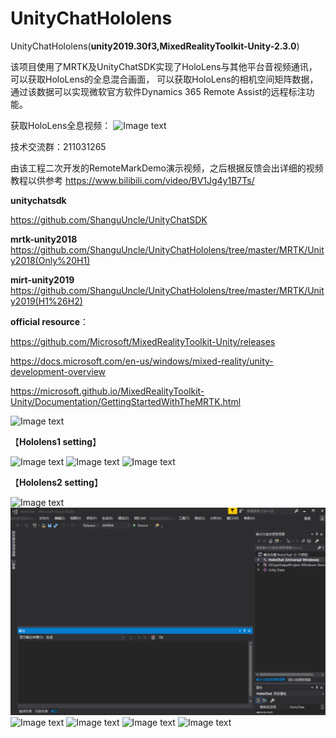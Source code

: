 # UnityChatHololens
UnityChatHololens(**unity2019.30f3,MixedRealityToolkit-Unity-2.3.0**)

该项目使用了MRTK及UnityChatSDK实现了HoloLens与其他平台音视频通讯，可以获取HoloLens的全息混合画面，
可以获取HoloLens的相机空间矩阵数据，通过该数据可以实现微软官方软件Dynamics 365 Remote Assist的远程标注功能。

获取HoloLens全息视频：
![Image text](https://github.com/ShanguUncle/UnityChatHololens/blob/master/Screenshot/h5.png)

技术交流群：211031265

由该工程二次开发的RemoteMarkDemo演示视频，之后根据反馈会出详细的视频教程以供参考
https://www.bilibili.com/video/BV1Jg4y1B7Ts/

**unitychatsdk**

https://github.com/ShanguUncle/UnityChatSDK

**mrtk-unity2018**
https://github.com/ShanguUncle/UnityChatHololens/tree/master/MRTK/Unity2018(Only%20H1)

**mirt-unity2019**
https://github.com/ShanguUncle/UnityChatHololens/tree/master/MRTK/Unity2019(H1%26H2)

**official resource**：

https://github.com/Microsoft/MixedRealityToolkit-Unity/releases

https://docs.microsoft.com/en-us/windows/mixed-reality/unity-development-overview

https://microsoft.github.io/MixedRealityToolkit-Unity/Documentation/GettingStartedWithTheMRTK.html

![Image text](https://github.com/ShanguUncle/UnityChatHololens/blob/master/Screenshot/h1.png)

【**Hololens1 setting**】

![Image text](https://github.com/ShanguUncle/UnityChatHololens/blob/master/Screenshot/h2.png)
![Image text](https://github.com/ShanguUncle/UnityChatHololens/blob/master/Screenshot/h4.png)
![Image text](https://github.com/ShanguUncle/UnityChatHololens/blob/master/Screenshot/h3.png)

【**Hololens2 setting**】

![Image text](https://github.com/ShanguUncle/UnityChatHololens/blob/master/Screenshot/v2.1.png)
![Image text](https://github.com/ShanguUncle/UnityChatHololens/blob/master/Screenshot/v2.2.png)
![Image text](https://github.com/ShanguUncle/UnityChatHololens/blob/master/Screenshot/untitled.png)
![Image text](https://github.com/ShanguUncle/UnityChatHololens/blob/master/Screenshot/untitled2.png)
![Image text](https://github.com/ShanguUncle/UnityChatHololens/blob/master/Screenshot/untitled3.png)
![Image text](https://github.com/ShanguUncle/UnityChatHololens/blob/master/Screenshot/untitled4.jpg)
